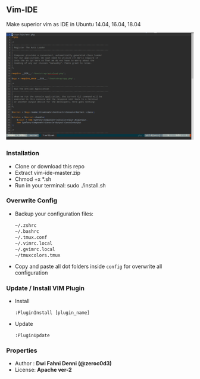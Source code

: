 ## Vim-IDE
Make superior vim as IDE in Ubuntu 14.04, 16.04, 18.04

![gvim](./snapshot/gvim_ide.png)

### Installation
* Clone or download this repo
* Extract vim-ide-master.zip
* Chmod +x *.sh
* Run in your terminal: sudo ./install.sh

### Overwrite Config
* Backup your configuration files:
  ```
  ~/.zshrc
  ~/.bashrc
  ~/.tmux.conf
  ~/.vimrc.local
  ~/.gvimrc.local
  ~/tmuxcolors.tmux
  ```

* Copy and paste all dot folders inside `config` for overwrite all configuration

### Update / Install VIM Plugin
* Install
  ```
  :PluginInstall [plugin_name]
  ```

* Update
  ```
  :PluginUpdate
  ```

### Properties
* Author : **Dwi Fahni Denni (@zeroc0d3)**
* License: **Apache ver-2**